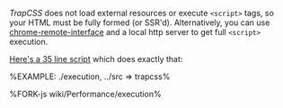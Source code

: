 _TrapCSS_ does not load external resources or execute `<script>` tags, so your HTML must be fully formed (or SSR'd). Alternatively, you can use [chrome-remote-interface](https://www.npmjs.com/package/chrome-remote-interface) and a local http server to get full `<script>` execution.

[Here's a 35 line script](../tree/master/wiki/Performance/execution.js) which does exactly that:

%EXAMPLE: ./execution, ../src => trapcss%

%FORK-js wiki/Performance/execution%